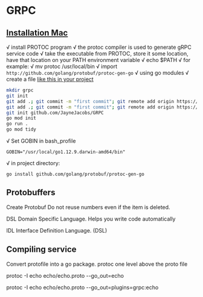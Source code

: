 # GRPC

## [Installation Mac](https://grpc.io/docs/quickstart/go/)

√ install PROTOC program
√ the protoc compiler is used to generate gRPC service code
√ take the executable from PROTOC, store it some location, have that location on your PATH environment variable
√ echo $PATH
√ for example:
√ mv protoc /usr/local/bin
√ import `http://github.com/golang/protobuf/protoc-gen-go`
√ using go modules
√ create a file [like this in your project](tools.go)

```sh
mkdir grpc
git init
git add .; git commit -m "first commit"; git remote add origin https://github.com/JayneJacobs/GRPC.git;git push -u origin master
git add .; git commit -m "first commit"; git remote add origin https://github.com/JayneJacobs/GRPC.git;git push -u origin master
git init github.com/JayneJacobs/GRPC
go mod init
go run .
go mod tidy
```

√ Set GOBIN in bash_profile


```GOBIN="/usr/local/go1.12.9.darwin-amd64/bin"```

√ in project directory:

```go install github.com/golang/protobuf/protoc-gen-go```

## Protobuffers

Create Protobuf
Do not reuse numbers even if the item is deleted.

DSL Domain Specific Language.
Helps you write code automatically


IDL Interface Definition Language. (DSL)

## Compiling service

Convert protofile into a go package. 
protoc one level above the proto file

protoc -I echo echo/echo.proto --go_out=echo

protoc -I echo echo/echo.proto --go_out=plugins=grpc:echo
